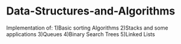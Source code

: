 # Data-Structures-and-Algorithms
Implementation of:
1)Basic sorting Algorithms
2)Stacks and some applications
3)Queues
4)Binary Search Trees
5)Linked Lists
